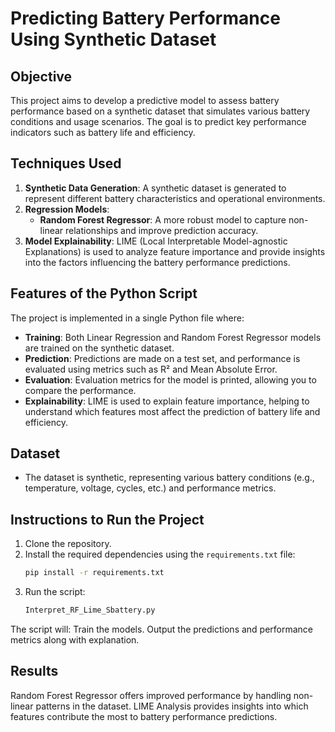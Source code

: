# Predicting Battery Performance Using Synthetic Dataset

## Objective
This project aims to develop a predictive model to assess battery performance based on a synthetic dataset that simulates various battery conditions and usage scenarios. The goal is to predict key performance indicators such as battery life and efficiency.

## Techniques Used
1. **Synthetic Data Generation**: A synthetic dataset is generated to represent different battery characteristics and operational environments.
2. **Regression Models**:
   - **Random Forest Regressor**: A more robust model to capture non-linear relationships and improve prediction accuracy.
3. **Model Explainability**: LIME (Local Interpretable Model-agnostic Explanations) is used to analyze feature importance and provide insights into the factors influencing the battery performance predictions.

## Features of the Python Script
The project is implemented in a single Python file where:
- **Training**: Both Linear Regression and Random Forest Regressor models are trained on the synthetic dataset.
- **Prediction**: Predictions are made on a test set, and performance is evaluated using metrics such as R² and Mean Absolute Error.
- **Evaluation**: Evaluation metrics for the model is printed, allowing you to compare the performance.
- **Explainability**: LIME is used to explain feature importance, helping to understand which features most affect the prediction of battery life and efficiency.

## Dataset
- The dataset is synthetic, representing various battery conditions (e.g., temperature, voltage, cycles, etc.) and performance metrics.

## Instructions to Run the Project
1. Clone the repository.
2. Install the required dependencies using the `requirements.txt` file:
   ```bash
   pip install -r requirements.txt
   ```
3. Run the script:
   ```bash
   Interpret_RF_Lime_Sbattery.py
   ```
The script will:
  Train the models.
  Output the predictions and performance metrics along with explanation.

## Results
Random Forest Regressor offers improved performance by handling non-linear patterns in the dataset.
LIME Analysis provides insights into which features contribute the most to battery performance predictions.
